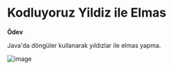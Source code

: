 # Kodluyoruz Yildiz ile Elmas

**Ödev**

Java'da döngüler kullanarak yıldızlar ile elmas yapma.

![image](https://user-images.githubusercontent.com/84642079/209673529-dee7e811-b21c-468b-bd4d-dc7d8b166a6b.png)
